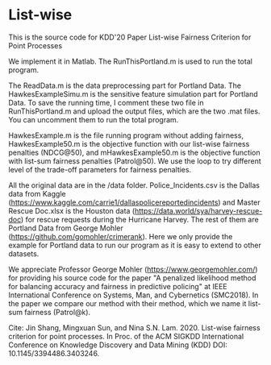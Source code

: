 # List-wise
This is the source code for KDD'20 Paper List-wise Fairness Criterion for Point Processes

We implement it in Matlab. The RunThisPortland.m is used to run the total program.

The ReadData.m is the data preprocessing part for Portland Data. The HawkesExampleSimu.m is the sensitive feature simulation part for Portland Data. To save the running time, I comment these two file in RunThisPortland.m and upload the output files, which are the two .mat files. You can uncomment them to run the total program.

HawkesExample.m is the file running program without adding fairness, HawkesExample50.m is the objective function with our list-wise fairness penalties (NDCG@50), and mHawkesExample50.m is the objective function with list-sum fairness penalties (Patrol@50). We use the loop to try different level of the trade-off parameters for fairness penalties.

All the original data are in the /data folder. Police_Incidents.csv is the Dallas data from Kaggle (https://www.kaggle.com/carrie1/dallaspolicereportedincidents) and Master Rescue Doc.xlsx is the Houston data (https://data.world/sya/harvey-rescue-doc) for rescue requests during the Hurricane Harvey. The rest of them are Portland Data from George Mohler (https://github.com/gomohler/crimerank). Here we only provide the example for Portland data to run our program as it is easy to extend to other datasets.

We appreciate Professor George Mohler (https://www.georgemohler.com/) for providing his source code for the paper "A penalized likelihood method for balancing accuracy and fairness in predictive policing" at IEEE International Conference on Systems, Man, and Cybernetics (SMC2018). In the paper we compare our method with their method, which we name it list-sum fairness (Patrol@k).

Cite: Jin Shang, Mingxuan Sun, and Nina S.N. Lam. 2020. List-wise fairness criterion for point processes. In Proc. of the ACM SIGKDD International Conference on Knowledge Discovery and Data Mining (KDD) DOI: 10.1145/3394486.3403246. 

